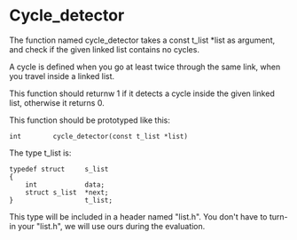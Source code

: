# Cycle_detector
The function named cycle_detector takes a const t_list *list as argument, and check if the given linked list contains no cycles.

A cycle is defined when you go at least twice through the same link, when you travel inside a linked list.

This function should returnw 1 if it detects a cycle inside the given linked list, otherwise it returns 0.

This function should be prototyped like this: 

    int        cycle_detector(const t_list *list)

The type t_list is:

    typedef struct     s_list 
    {
        int            data;
        struct s_list  *next;
    }                  t_list;

This type will be included in a header named "list.h". You don't have to turn-in your "list.h", we will use ours during the evaluation.